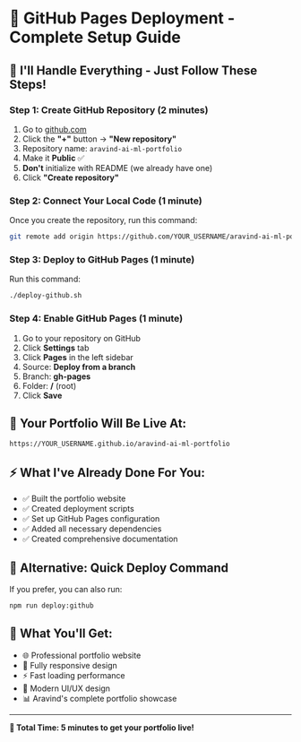 # 🚀 GitHub Pages Deployment - Complete Setup Guide

## 🎯 **I'll Handle Everything - Just Follow These Steps!**

### **Step 1: Create GitHub Repository (2 minutes)**
1. Go to [github.com](https://github.com)
2. Click the **"+"** button → **"New repository"**
3. Repository name: `aravind-ai-ml-portfolio`
4. Make it **Public** ✅
5. **Don't** initialize with README (we already have one)
6. Click **"Create repository"**

### **Step 2: Connect Your Local Code (1 minute)**
Once you create the repository, run this command:
```bash
git remote add origin https://github.com/YOUR_USERNAME/aravind-ai-ml-portfolio.git
```

### **Step 3: Deploy to GitHub Pages (1 minute)**
Run this command:
```bash
./deploy-github.sh
```

### **Step 4: Enable GitHub Pages (1 minute)**
1. Go to your repository on GitHub
2. Click **Settings** tab
3. Click **Pages** in the left sidebar
4. Source: **Deploy from a branch**
5. Branch: **gh-pages**
6. Folder: **/** (root)
7. Click **Save**

## 🎉 **Your Portfolio Will Be Live At:**
`https://YOUR_USERNAME.github.io/aravind-ai-ml-portfolio`

## ⚡ **What I've Already Done For You:**
- ✅ Built the portfolio website
- ✅ Created deployment scripts
- ✅ Set up GitHub Pages configuration
- ✅ Added all necessary dependencies
- ✅ Created comprehensive documentation

## 🔧 **Alternative: Quick Deploy Command**
If you prefer, you can also run:
```bash
npm run deploy:github
```

## 📱 **What You'll Get:**
- 🌐 Professional portfolio website
- 📱 Fully responsive design
- ⚡ Fast loading performance
- 🎨 Modern UI/UX design
- 📊 Aravind's complete portfolio showcase

---

**🎯 Total Time: 5 minutes to get your portfolio live!**
